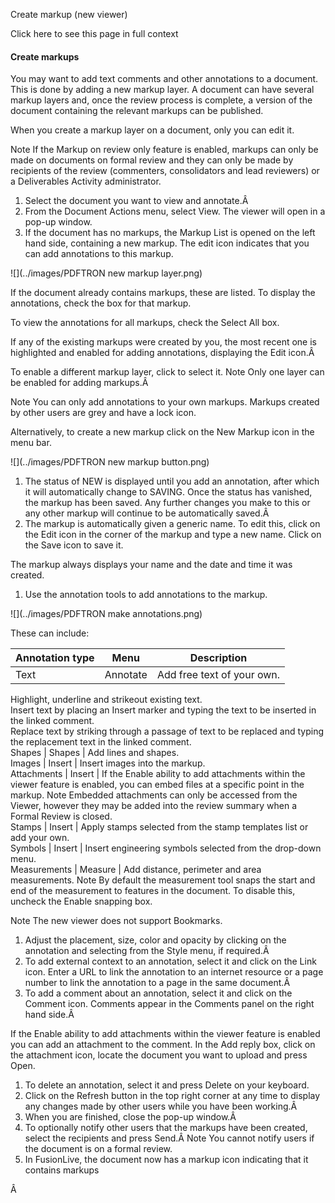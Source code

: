 Create markup (new viewer)

Click here to see this page in full context

####  Create markups

You may want to add text comments and other annotations to a document. This is
done by adding a new markup layer. A document can have several markup layers
and, once the review process is complete, a version of the document containing
the relevant markups can be published.

When you create a markup layer on a document, only you can edit it.

Note  If the Markup on review only feature is enabled, markups can only be
made on documents on formal review and they can only be made by recipients of
the review (commenters, consolidators and lead reviewers) or a Deliverables
Activity administrator.

  1. Select the document you want to view and annotate.Â 
  2. From the Document Actions menu, select View. The viewer will open in a pop-up window. 
  3. If the document has no markups, the Markup List is opened on the left hand side, containing a new markup. The edit icon indicates that you can add annotations to this markup. 

![](../images/PDFTRON new markup layer.png)

If the document already contains markups, these are listed. To display the
annotations, check the box for that markup.

To view the annotations for all markups, check the Select All box.

If any of the existing markups were created by you, the most recent one is
highlighted and enabled for adding annotations, displaying the Edit icon.Â

To enable a different markup layer, click to select it. Note Only one layer
can be enabled for adding markups.Â

Note  You can only add annotations to your own markups. Markups created by
other users are grey and have a lock icon.

Alternatively, to create a new markup click on the New Markup icon in the menu
bar.

![](../images/PDFTRON new markup button.png)

  1. The status of NEW is displayed until you add an annotation, after which it will automatically change to SAVING. Once the status has vanished, the markup has been saved. Any further changes you make to this or any other markup will continue to be automatically saved.Â 
  2. The markup is automatically given a generic name. To edit this, click on the Edit icon in the corner of the markup and type a new name. Click on the Save icon to save it. 

The markup always displays your name and the date and time it was created.

  1. Use the annotation tools to add annotations to the markup. 

![](../images/PDFTRON make annotations.png)

These can include:

Annotation type  |  Menu  |  Description   
---|---|---  
Text  |  Annotate  |  Add free text of your own.   
Highlight, underline and strikeout existing text.  
Insert text by placing an Insert marker and typing the text to be inserted in
the linked comment.  
Replace text by striking through a passage of text to be replaced and typing
the replacement text in the linked comment.  
Shapes  |  Shapes  |  Add lines and shapes.   
Images  |  Insert  |  Insert images into the markup.   
Attachments  |  Insert  |  If the Enable ability to add attachments within the viewer feature is enabled, you can embed files at a specific point in the markup. Note Embedded attachments can only be accessed from the Viewer, however they may be added into the review summary when a Formal Review is closed.   
Stamps  |  Insert  |  Apply stamps selected from the stamp templates list or add your own.   
Symbols  |  Insert  |  Insert engineering symbols selected from the drop-down menu.   
Measurements  |  Measure  |  Add distance, perimeter and area measurements. Note By default the measurement tool snaps the start and end of the measurement to features in the document. To disable this, uncheck the Enable snapping box.   
  
  
Note  The new viewer does not support Bookmarks.

  1. Adjust the placement, size, color and opacity by clicking on the annotation and selecting from the Style menu, if required.Â 
  2. To add external context to an annotation, select it and click on the Link icon. Enter a URL to link the annotation to an internet resource or a page number to link the annotation to a page in the same document.Â 
  3. To add a comment about an annotation, select it and click on the Comment icon. Comments appear in the Comments panel on the right hand side.Â 

If the Enable ability to add attachments within the viewer feature is enabled
you can add an attachment to the comment. In the Add reply box, click on the
attachment icon, locate the document you want to upload and press Open.

  1. To delete an annotation, select it and press Delete on your keyboard. 
  2. Click on the Refresh button in the top right corner at any time to display any changes made by other users while you have been working.Â 
  3. When you are finished, close the pop-up window.Â 
  4. To optionally notify other users that the markups have been created, select the recipients and press Send.Â  Note  You cannot notify users if the document is on a formal review. 
  5. In FusionLive, the document now has a markup icon indicating that it contains markups 

Â

